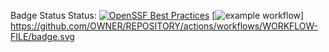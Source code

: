 Badge Status Status: [![OpenSSF Best Practices](https://www.bestpractices.dev/badge_static/passing)](https://www.bestpractices.dev/projects/8509)
[![example workflow](https://github.com/Isaiah0521/PA-updated-Weapon-Master/tree/main/.github/workflows)]
https://github.com/OWNER/REPOSITORY/actions/workflows/WORKFLOW-FILE/badge.svg

